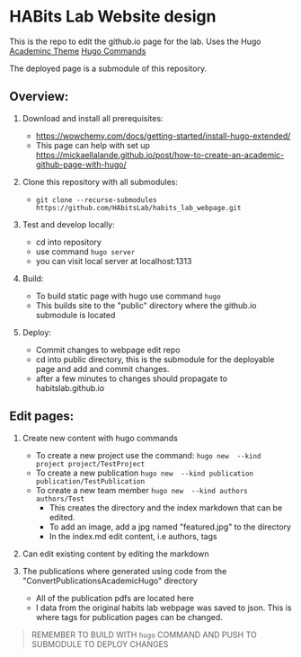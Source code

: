 # HABits Lab Website design

This is the repo to edit the github.io page for the lab.
Uses the Hugo [Academinc Theme](https://themes.gohugo.io/academic/)
[Hugo Commands](https://gohugo.io/commands/)

The deployed page is a submodule of this repository.

## Overview:
1. Download and install all prerequisites:
    - https://wowchemy.com/docs/getting-started/install-hugo-extended/
    - This page can help with set up https://mickaellalande.github.io/post/how-to-create-an-academic-github-page-with-hugo/

2. Clone this repository with all submodules:
    - `git clone --recurse-submodules https://github.com/HAbitsLab/habits_lab_webpage.git`

3. Test and develop locally:
    - cd into repository
    - use command `hugo server`
    - you can visit local server at localhost:1313

4. Build:
    - To build static page with hugo use command `hugo`
    - This builds site to the "public" directory where the github.io submodule is located

4. Deploy:
    - Commit changes to webpage edit repo
    - cd into public directory, this is the submodule for the deployable page and add and commit changes.
    - after a few minutes to changes should propagate to habitslab.github.io

## Edit pages:
1. Create new content with hugo commands
    - To create a new project use the command: `hugo new  --kind project project/TestProject`
    - To create a new publication `hugo new  --kind publication publication/TestPublication`
    - To create a new team member `hugo new  --kind authors authors/Test`
      - This creates the directory and the index markdown that can be edited.
      - To add an image, add a jpg named "featured.jpg" to the directory
      - In the index.md edit content, i.e authors, tags
2. Can edit existing content by editing the markdown

3. The publications where generated using code from the "ConvertPublicationsAcademicHugo" directory
    - All of the publication pdfs are located here
    - I data from the original habits lab webpage was saved to json. This is where tags for publication pages can be changed.

> REMEMBER TO BUILD WITH `hugo` COMMAND AND PUSH TO SUBMODULE TO DEPLOY CHANGES
